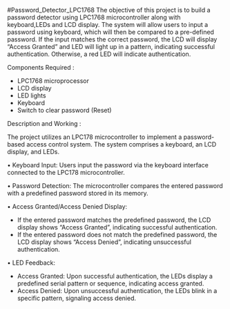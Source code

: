 #Password_Detector_LPC1768
The objective of this project is to build a password detector using LPC1768 microcontroller along with keyboard,LEDs and LCD display. The system will allow users to input a password using keyboard, which will then be compared to a pre-defined password. If the input matches the correct password, the LCD will display “Access Granted” and LED will light up in a pattern, indicating successful authentication. Otherwise, a red LED will indicate authentication.

Components Required :
-	LPC1768 microprocessor
-	LCD display
-	LED lights
-	Keyboard
-	Switch to clear password (Reset)

Description and Working :

The project utilizes an LPC178 microcontroller to implement a password-based access control system. The system comprises a keyboard, an LCD display, and LEDs. 
 
•	Keyboard Input: Users input the password via the keyboard interface connected to the LPC178 microcontroller.
 
•	Password Detection: The microcontroller compares the entered password with a predefined password stored in its memory.
 
•	 Access Granted/Access Denied Display: 
   - If the entered password matches the predefined password, the LCD display shows “Access Granted”, indicating successful authentication.
   - If the entered password does not match the predefined password, the LCD display shows “Access Denied”, indicating unsuccessful authentication.
 
•	 LED Feedback:
   - Access Granted: Upon successful authentication, the LEDs display a predefined serial pattern or sequence, indicating access granted.
   - Access Denied: Upon unsuccessful authentication, the LEDs blink in a specific pattern, signaling access denied.
